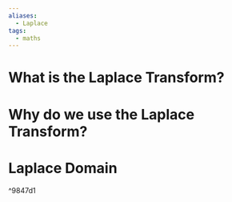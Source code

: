 ```yaml
---
aliases:
  - Laplace
tags:
  - maths
---
```

# What is the Laplace Transform?

# Why do we use the Laplace Transform?

# Laplace Domain

^9847d1

